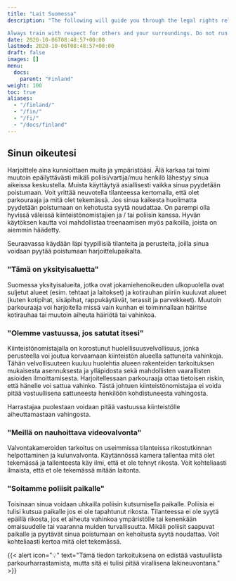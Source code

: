 ```yaml
---
title: "Lait Suomessa"
description: "The following will guide you through the legal rights relating to the typical reasons given by security guards/landowners.

Always train with respect for others and your surroundings. Do not run away or act suspiciously if police or others approach you. If you are asked to move on, then you should explain what Parkour is, be respectful and move on. It is better to be on good terms with landowners and/or the police if you, or other practitioners, want to return another day."
date: 2020-10-06T08:48:57+00:00
lastmod: 2020-10-06T08:48:57+00:00
draft: false
images: []
menu:
  docs:
    parent: "Finland"
weight: 100
toc: true
aliases:
  - "/finland/"
  - "/fin/"
  - "/fi/"
  - "/docs/finland"
---
```


## Sinun oikeutesi

Harjoittele aina kunnioittaen muita ja ympäristöäsi. Älä karkaa tai toimi muutoin epäilyttävästi mikäli poliisi/vartija/muu henkilö lähestyy sinua aikeissa keskustella. Muista käyttäytyä asiallisesti vaikka sinua pyydetään poistumaan. Voit yrittää neuvotella tilanteessa kertomalla, että olet parkouraaja ja mitä olet tekemässä. Jos sinua kaikesta huolimatta pyydetään poistumaan on kehotusta syytä noudattaa. On parempi olla hyvissä väleissä kiinteistönomistajien ja / tai poliisin kanssa. Hyvän käytöksen kautta voi mahdollistaa treenaamisen myös paikoilla, joista on aiemmin häädetty.

Seuraavassa käydään läpi tyypillisiä tilanteita ja perusteita, joilla sinua voidaan pyytää poistumaan harjoittelupaikalta.

### "Tämä on yksityisaluetta"

Suomessa yksityisalueita, jotka ovat jokamiehenoikeuden ulkopuolella ovat suljetut alueet (esim. tehtaat ja laitokset) ja kotirauhan piiriin kuuluvat alueet (kuten kotipihat, sisäpihat, rappukäytävät, terassit ja parvekkeet). Muutoin parkouraaja voi harjoitella missä vain kunhan ei toiminnallaan häiritse kotirauhaa tai muutoin aiheuta häiriötä tai vahinkoa.

### "Olemme vastuussa, jos satutat itsesi"

Kiinteistönomistajalla on korostunut huolellisuusvelvollisuus, jonka perusteella voi joutua korvaamaan kiinteistön alueella sattuneita vahinkoja. Tähän velvollisuuteen kuuluu huolehtia alueen rakenteiden tarkoituksen mukaisesta asennuksesta ja ylläpidosta sekä mahdollisten vaarallisten asioiden ilmoittamisesta. Harjoitellessaan parkouraaja ottaa tietoisen riskin, että hänelle voi sattua vahinko. Tästä johtuen kiinteistönomistajaa ei voida pitää vastuullisena sattuneesta henkilöön kohdistuneesta vahingosta.

Harrastajaa puolestaan voidaan pitää vastuussa kiinteistölle aiheuttamastaan vahingosta.

### "Meillä on nauhoittava videovalvonta"

Valvontakameroiden tarkoitus on useimmissa tilanteissa rikostutkinnan helpottaminen ja kulunvalvonta. Käytännössä kamera tallentaa mitä olet tekemässä ja tallenteesta käy ilmi, että et ole tehnyt rikosta. Voit kohteliaasti ilmaista, että et ole tekemässä mitään laitonta.

### "Soitamme poliisit paikalle"

Toisinaan sinua voidaan uhkailla poliisin kutsumisella paikalle. Poliisia ei tulisi kutsua paikalle jos ei ole tapahtunut rikosta. Tilanteessa ei ole syytä epäillä rikosta, jos et aiheuta vahinkoa ympäristölle tai kenenkään omaisuudelle tai vaaranna muiden turvallisuutta. Mikäli poliisit saapuvat paikalle ja pyytävät sinua poistumaan on kehoitusta syytä noudattaa. Voit kohteliaasti kertoa mitä olet tekemässä.

{{< alert icon="💡" text="Tämä tiedon tarkoituksena on edistää vastuullista parkourharrastamista, mutta sitä ei tulisi pitää virallisena lakineuvontana." >}}
